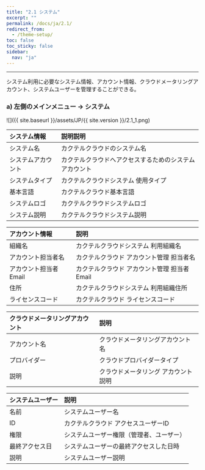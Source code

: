 ```yaml
---
title: "2.1 システム"
excerpt: ""
permalink: /docs/ja/2.1/
redirect_from:
  - /theme-setup/
toc: false
toc_sticky: false
sidebar:
  nav: "ja"
---
```


---
システム利用に必要なシステム情報、アカウント情報、クラウドメータリングアカウント、システムユーザーを管理することができる。

### a\) 左側のメインメニュー → システム
![]({{ site.baseurl }}/assets/JP/{{ site.version }}/2.1_1.png)

| **システム情報** | **説明説明** |
| :--- | :--- |
| システム名 |  カクテルクラウドのシステム名 |
| システムアカウント | カクテルクラウドへアクセスするためのシステムアカウント |
| システムタイプ | カクテルクラウドシステム 使用タイプ |
| 基本言語 | カクテルクラウド基本言語 |
| システムロゴ | カクテルクラウドシステムロゴ |
| システム説明 | カクテルクラウドシステム説明 |

| **アカウント情報** | **説明** |
| :--- | :--- |
| 組織名 |  カクテルクラウドシステム 利用組織名 |
| アカウント担当者名 | カクテルクラウド アカウント管理 担当者名 |
| アカウント担当者Email | カクテルクラウド アカウント管理 担当者Email |
| 住所 | カクテルクラウドシステム 利用組織住所 |
| ライセンスコード | カクテルクラウド ライセンスコード |

| **クラウドメータリングアカウント** | **説明** |
| :--- | :--- |
| アカウント名 |  クラウドメータリングアカウント名 |
| プロバイダー | クラウドプロバイダータイプ |
| 説明 | クラウドメータリング アカウント説明 |

| **システムユーザー** | **説明** |
| :--- | :--- |
| 名前 |  システムユーザー名 |
| ID | カクテルクラウド アクセスユーザーID |
| 権限 | システムユーザー権限（管理者、ユーザー） |
| 最終アクセス日 | システムユーザーの最終アクセスした日時 |
| 説明 | システムユーザー説明 |
